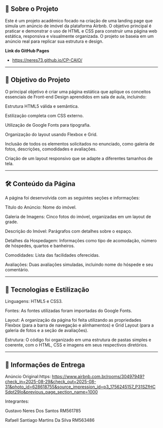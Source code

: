 ## 📌 Sobre o Projeto

Este é um projeto acadêmico focado na criação de uma landing page que simula um anúncio de imóvel da plataforma Airbnb. O objetivo principal é praticar e demonstrar o uso de HTML e CSS para construir uma página web estática, responsiva e visualmente organizada. O projeto se baseia em um anúncio real para replicar sua estrutura e design.

**Link do GitHub Pages**

- https://neres73.github.io/CP-CAIO/

---

## 🚀 Objetivo do Projeto

O principal objetivo é criar uma página estática que aplique os conceitos essenciais de Front-end Design aprendidos em sala de aula, incluindo:

Estrutura HTML5 válida e semântica.

Estilização completa com CSS externo.

Utilização de Google Fonts para tipografia.

Organização do layout usando Flexbox e Grid.

Inclusão de todos os elementos solicitados no enunciado, como galeria de fotos, descrições, comodidades e avaliações.

Criação de um layout responsivo que se adapte a diferentes tamanhos de tela.

---

## 🛠️ Conteúdo da Página

A página foi desenvolvida com as seguintes seções e informações:

Título do Anúncio: Nome do imóvel.

Galeria de Imagens: Cinco fotos do imóvel, organizadas em um layout de grade.

Descrição do Imóvel: Parágrafos com detalhes sobre o espaço.

Detalhes da Hospedagem: Informações como tipo de acomodação, número de hóspedes, quartos e banheiros.

Comodidades: Lista das facilidades oferecidas.

Avaliações: Duas avaliações simuladas, incluindo nome do hóspede e seu comentário.

---

## 🎨 Tecnologias e Estilização

Linguagens: HTML5 e CSS3.

Fontes: As fontes utilizadas foram importadas do Google Fonts.

Layout: A organização da página foi feita utilizando as propriedades Flexbox (para a barra de navegação e alinhamentos) e Grid Layout (para a galeria de fotos e a seção de avaliações).

Estrutura: O código foi organizado em uma estrutura de pastas simples e coerente, com o HTML, CSS e imagens em seus respectivos diretórios.

---

## 🔗 Informações de Entrega

Anúncio Original:https: https://www.airbnb.com.br/rooms/30497949?check_in=2025-08-29&check_out=2025-08-31&photo_id=628618755&source_impression_id=p3_1756245157_P31SZfHCSdpt29Io&previous_page_section_name=1000

Integrantes:

Gustavo Neres Dos Santos RM561785

Rafaell Santiago Martins Da Silva RM563486

